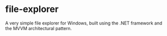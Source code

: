 # file-explorer
A very simple file explorer for Windows, built using the .NET framework and the MVVM architectural pattern.
